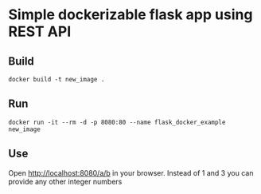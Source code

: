 # Simple dockerizable flask app using REST API

## Build
    docker build -t new_image .

## Run
    docker run -it --rm -d -p 8080:80 --name flask_docker_example new_image

## Use
Open [http://localhost:8080/a/b](http://localhost:8080/?a=1&b=3) in your browser. Instead of 1 and 3 you can provide any other integer numbers